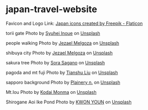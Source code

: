 # japan-travel-website
Favicon and Logo Link:
<a href="https://www.flaticon.com/free-icons/japan" title="japan icons">Japan icons created by Freepik - Flaticon</a>

torii gate
Photo by <a href="https://unsplash.com/de/@_______life_?utm_source=unsplash&utm_medium=referral&utm_content=creditCopyText">Syuhei Inoue</a> on <a href="https://unsplash.com/photos/kaoHI0iHJPM?utm_source=unsplash&utm_medium=referral&utm_content=creditCopyText">Unsplash</a>
  
  people walking Photo by <a href="https://unsplash.com/@jezar?utm_source=unsplash&utm_medium=referral&utm_content=creditCopyText">Jezael Melgoza</a> on <a href="https://unsplash.com/photos/layMbSJ3YOE?utm_source=unsplash&utm_medium=referral&utm_content=creditCopyText">Unsplash</a>
  
  shibuya city Photo by <a href="https://unsplash.com/@jezar?utm_source=unsplash&utm_medium=referral&utm_content=creditCopyText">Jezael Melgoza</a> on <a href="https://unsplash.com/photos/alY6_OpdwRQ?utm_source=unsplash&utm_medium=referral&utm_content=creditCopyText">Unsplash</a>
  
  sakura tree Photo by <a href="https://unsplash.com/ko/@sorasagano?utm_source=unsplash&utm_medium=referral&utm_content=creditCopyText">Sora Sagano</a> on <a href="https://unsplash.com/photos/8sOZJ8JF0S8?utm_source=unsplash&utm_medium=referral&utm_content=creditCopyText">Unsplash</a>
  
  pagoda and mt fuji Photo by <a href="https://unsplash.com/@tianshu?utm_source=unsplash&utm_medium=referral&utm_content=creditCopyText">Tianshu Liu</a> on <a href="https://unsplash.com/photos/aqZ3UAjs_M4?utm_source=unsplash&utm_medium=referral&utm_content=creditCopyText">Unsplash</a>
  

  sapporo background Photo by <a href="https://unsplash.com/@plainery_?utm_content=creditCopyText&utm_medium=referral&utm_source=unsplash">Plainery n.</a> on <a href="https://unsplash.com/photos/a-car-driving-down-a-snow-covered-street-at-night-dm2IKLhFr3g?utm_content=creditCopyText&utm_medium=referral&utm_source=unsplash">Unsplash</a>
  

  Mt.Iou Photo by <a href="https://unsplash.com/@yukisemi?utm_content=creditCopyText&utm_medium=referral&utm_source=unsplash">Kodai Monma</a> on <a href="https://unsplash.com/photos/a-rocky-hillside-with-fog-dp1yRIrwMWg?utm_content=creditCopyText&utm_medium=referral&utm_source=unsplash">Unsplash</a>
  
  Shirogane Aoi Ike Pond Photo by <a href="https://unsplash.com/@youn98?utm_content=creditCopyText&utm_medium=referral&utm_source=unsplash">KWON YOUN</a> on <a href="https://unsplash.com/photos/green-trees-on-snow-covered-ground-hr4fovu3dZc?utm_content=creditCopyText&utm_medium=referral&utm_source=unsplash">Unsplash</a>
  